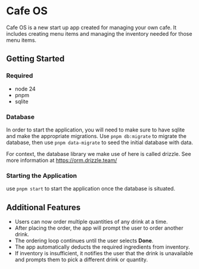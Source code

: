 # Cafe OS

Cafe OS is a new start up app created for managing your own cafe. It includes creating menu items 
and managing the inventory needed for those menu items.

## Getting Started

### Required
- node 24
- pnpm
- sqlite

### Database

In order to start the application, you will need to make sure to have sqlite and make the 
appropriate migrations. Use `pnpm db:migrate` to migrate the database, then use `pnpm data-migrate` 
to seed the initial database with data.

For context, the database library we make use of here is called drizzle. See more information at https://orm.drizzle.team/

### Starting the Application

use `pnpm start` to start the application once the database is situated.

## Additional Features
- Users can now order multiple quantities of any drink at a time.
- After placing the order, the app will prompt the user to order another drink.
- The ordering loop continues until the user selects **Done**.
- The app automatically deducts the required ingredients from inventory.
- If inventory is insufficient, it notifies the user that the drink is unavailable and prompts them to pick a different drink or quantity.
